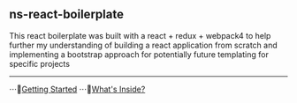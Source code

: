 ## ns-react-boilerplate

This react boilerplate was built with a react + redux + webpack4 to help further my understanding of building a react application from scratch and implementing a bootstrap approach for potentially future templating for specific projects

----

⋅⋅⋅:vertical_traffic_light:[Getting Started](#Getting-Started)
⋅⋅⋅:taxi:[What's Inside?]($Whats-Inside)
